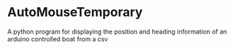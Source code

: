 # AutoMouseTemporary
A python program for displaying the position and heading information of an arduino controlled boat from a csv
